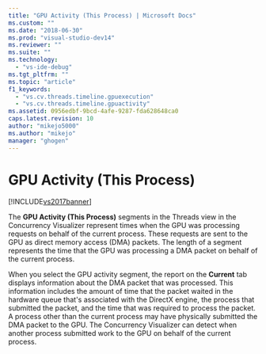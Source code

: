 ```yaml
---
title: "GPU Activity (This Process) | Microsoft Docs"
ms.custom: ""
ms.date: "2018-06-30"
ms.prod: "visual-studio-dev14"
ms.reviewer: ""
ms.suite: ""
ms.technology: 
  - "vs-ide-debug"
ms.tgt_pltfrm: ""
ms.topic: "article"
f1_keywords: 
  - "vs.cv.threads.timeline.gpuexecution"
  - "vs.cv.threads.timeline.gpuactivity"
ms.assetid: 0956edbf-9bcd-4afe-9287-fda628648ca0
caps.latest.revision: 10
author: "mikejo5000"
ms.author: "mikejo"
manager: "ghogen"
---
```

# GPU Activity (This Process)
[!INCLUDE[vs2017banner](../includes/vs2017banner.md)]

The **GPU Activity (This Process)** segments in the Threads view in the Concurrency Visualizer represent times when the GPU was processing requests on behalf of the current process. These requests are sent to the GPU as direct memory access (DMA) packets. The length of a segment represents the time that the GPU was processing a DMA packet on behalf of the current process.  
  
 When you select the GPU activity segment, the report on the **Current** tab displays information about the DMA packet that was processed. This information includes the amount of time that the packet waited in the hardware queue that's associated with the DirectX engine, the process that submitted the packet, and the time that was required to process the packet. A process other than the current process may have physically submitted the DMA packet to the GPU. The Concurrency Visualizer can detect when another process submitted work to the GPU on behalf of the current process.



